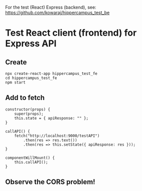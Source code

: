 For the test (React) Express (backend), see: https://github.com/kowaraj/hippercampus_test_be

# Test React client (frontend) for Express API

## Create

```
npx create-react-app hippercampus_test_fe
cd hippercampus_test_fe
npm start
```

## Add to fetch

```
constructor(props) {
    super(props);
    this.state = { apiResponse: "" };
}

callAPI() {
    fetch("http://localhost:9000/testAPI")
        .then(res => res.text())
        .then(res => this.setState({ apiResponse: res }));
}

componentWillMount() {
    this.callAPI();
}
```

## Observe the CORS problem!